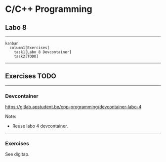 # C/C++ Programming

## Labo 8

---

```mermaid
kanban
  column1[Exercises]
    task1[Labo 8 Devcontainer]
    task2[TODO]
```

---

## Exercises TODO

---

### Devcontainer

<https://gitlab.apstudent.be/cpp-programming/devcontainer-labo-4>

Note:

* Reuse labo 4 devcontainer.

---

### Exercises

See digitap.
